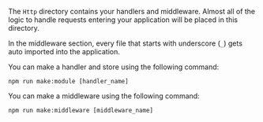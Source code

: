 The `Http` directory contains your handlers and middleware. Almost all of the logic to handle requests entering your application will be placed in this directory.

In the middleware section, every file that starts with underscore (`_`) gets auto imported into the application.

You can make a handler and store using the following command:

```
npm run make:module [handler_name]
```

You can make a middleware using the following command:

```
npm run make:middleware [middleware_name]
```
